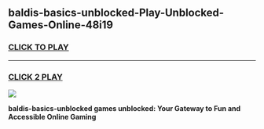 
## baldis-basics-unblocked-Play-Unblocked-Games-Online-48i19
<h3>
<a href="https://premium76.site?title=baldis-basics-unblocked&ref=25A">CLICK TO PLAY</a></h3>
<hr>

<h3>
<a href="https://premium76.site?title=baldis-basics-unblocked&ref=25A">CLICK 2 PLAY</a>
  
</h3>

<a href="https://premium76.site?title=baldis-basics-unblocked&ref=25A"><img src="https://clearcache.store/games.png"></a>


**baldis-basics-unblocked games unblocked: Your Gateway to Fun and Accessible Online Gaming**
